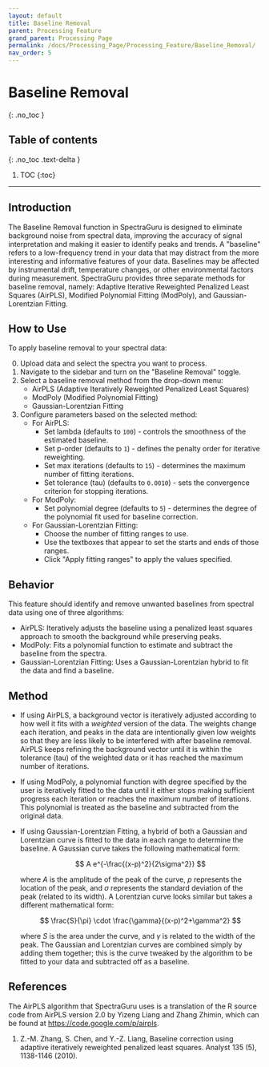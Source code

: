 ```yaml
---
layout: default
title: Baseline Removal
parent: Processing Feature
grand_parent: Processing Page
permalink: /docs/Processing_Page/Processing_Feature/Baseline_Removal/
nav_order: 5
---
```


# Baseline Removal
{: .no_toc }

## Table of contents
{: .no_toc .text-delta }

1. TOC
{:toc}

---

## Introduction

The Baseline Removal function in SpectraGuru is designed to eliminate background noise from spectral data, improving the accuracy of signal interpretation and making it easier to identify peaks and trends. A "baseline" refers to a low-frequency trend in your data that may distract from the more interesting and informative features of your data. Baselines may be affected by instrumental drift, temperature changes, or other environmental factors during measurement. SpectraGuru provides three separate methods for baseline removal, namely: Adaptive Iterative Reweighted Penalized Least Squares (AirPLS), Modified Polynomial Fitting (ModPoly), and Gaussian-Lorentzian Fitting.

## How to Use

To apply baseline removal to your spectral data:

0. Upload data and select the spectra you want to process.
1. Navigate to the sidebar and turn on the "Baseline Removal" toggle.
2. Select a baseline removal method from the drop-down menu:
    - AirPLS (Adaptive Iteratively Reweighted Penalized Least Squares)
    - ModPoly (Modified Polynomial Fitting)
    - Gaussian-Lorentzian Fitting
3. Configure parameters based on the selected method:
    - For AirPLS:
        - Set lambda (defaults to `100`) - controls the smoothness of the estimated baseline.
        - Set p-order (defaults to `1`) - defines the penalty order for iterative reweighting.
        - Set max iterations (defaults to `15`) - determines the maximum number of fitting iterations.
        - Set tolerance (tau) (defaults to `0.0010`) - sets the convergence criterion for stopping iterations.
    - For ModPoly:
        - Set polynomial degree (defaults to `5`) - determines the degree of the polynomial fit used for baseline correction.
    - For Gaussian-Lorentzian Fitting:
        - Choose the number of fitting ranges to use.
        - Use the textboxes that appear to set the starts and ends of those ranges.
        - Click "Apply fitting ranges" to apply the values specified.

## Behavior

This feature should identify and remove unwanted baselines from spectral data using one of three algorithms:
- AirPLS: Iteratively adjusts the baseline using a penalized least squares approach to smooth the background while preserving peaks. 
- ModPoly: Fits a polynomial function to estimate and subtract the baseline from the spectra.
- Gaussian-Lorentzian Fitting: Uses a Gaussian-Lorentzian hybrid to fit the data and find a baseline.

## Method

- If using AirPLS, a background vector is iteratively adjusted according to how well it fits with a *weighted* version of the data. The weights change each iteration, and peaks in the data are intentionally given low weights so that they are less likely to be interfered with after baseline removal. AirPLS keeps refining the background vector until it is within the tolerance (tau) of the weighted data or it has reached the maximum number of iterations.
- If using ModPoly, a polynomial function with degree specified by the user is iteratively fitted to the data until it either stops making sufficient progress each iteration or reaches the maximum number of iterations. This polynomial is treated as the baseline and subtracted from the original data.
- If using Gaussian-Lorentzian Fitting, a hybrid of both a Gaussian and Lorentzian curve is fitted to the data in each range to determine the baseline. A Gaussian curve takes the following mathematical form:

    $$
    A e^{-\frac{(x-p)^2}{2\sigma^2}}
    $$

    where $A$ is the amplitude of the peak of the curve, $p$ represents the location of the peak, and $\sigma$ represents the standard deviation of the peak (related to its width). A Lorentzian curve looks similar but takes a different mathematical form:

    $$
    \frac{S}{\pi} \cdot \frac{\gamma}{(x-p)^2+\gamma^2}
    $$

    where $S$ is the area under the curve, and $\gamma$ is related to the width of the peak. The Gaussian and Lorentzian curves are combined simply by adding them together; this is the curve tweaked by the algorithm to be fitted to your data and subtracted off as a baseline.

## References

The AirPLS algorithm that SpectraGuru uses is a translation of the R source code from AirPLS version 2.0 by Yizeng Liang and Zhang Zhimin, which can be found at https://code.google.com/p/airpls.

1. Z.-M. Zhang, S. Chen, and Y.-Z. Liang, Baseline correction using adaptive iteratively reweighted penalized least squares. Analyst 135 (5), 1138-1146 (2010).